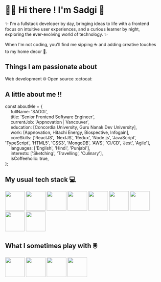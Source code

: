 # 🙋‍♀️ Hi there ! I'm Sadgi 👋

✨ I'm a fullstack developer by day, bringing ideas to life with a frontend focus on intuitive user experiences, and a curious learner by night, exploring the ever-evolving world of technology. ✨ 

When I'm not coding, you'll find me sipping ☕ and adding creative touches to my home decor 🏡.

## Things I am passionate about

Web development 🌐
Open source :octocat:

## A little about me !!

const aboutMe = {\
&emsp; fullName: 'SADGI',\
&emsp; title: 'Senior Frontend Software Engineer',\
&emsp;  currentJob: 'Appnovation | Vancouver',\
&emsp;  education: [Concordia University, Guru Nanak Dev University],\
&emsp;  work: [Appnovation, Hitachi Energy, Biospective, Infogain],\
&emsp;  coreSkills: ['ReactJS', 'NextJS', 'Redux', 'Node.js', 'JavaScript', 'TypeScript', 'HTML5', 'CSS3', 'MongoDB', 'AWS', 'CI/CD', 'Jest', 'Agile'],\
&emsp;  languages: ['English', 'Hindi', 'Punjabi'],\
&emsp;  interests: ['Sketching', 'Travelling', 'Culinary'],\
&emsp; isCoffeeholic: true,\
};

## My usual tech stack 💻

<img src="https://github.com/user-attachments/assets/24c03530-f2ec-491b-8e76-70f7e6b19c13" width="64" height="64">
<img src="https://github.com/user-attachments/assets/67d5c6ca-59cd-434e-a4fb-ff614a3c676a" width="64" height="64">
<img src="https://github.com/user-attachments/assets/b134685c-b70a-4ab9-b050-06d1c1abdb86" width="64" height="64">
<img src="https://github.com/user-attachments/assets/4503627a-d80a-46b0-acc4-f5be42657ace" width="64" height="64">
<img src="https://github.com/user-attachments/assets/26f6020a-b4ba-471e-bf63-5bfe9c9143bc" width="64" height="64">
<img src="https://github.com/user-attachments/assets/b4efb439-61b0-4907-8bef-37c942c2f04e" width="64" height="64">
<img src="https://github.com/user-attachments/assets/08247273-60d5-4fc5-b9d2-6e109ff3fd91" width="64" height="64">
<img src="https://github.com/user-attachments/assets/791e0c1d-8f66-4fe0-96d0-4a9dad2f53f1" width="64" height="64">
<img src="https://github.com/user-attachments/assets/80c27a75-9aee-4558-bb31-a39dd79c34f8" width="64" height="64">


## What I sometimes play with 🖲️
<img src="https://github.com/user-attachments/assets/34a19c0d-8cee-46a1-9f61-f2c6fb8ac4c0" width="64" height="64">
<img src="https://github.com/user-attachments/assets/ca26c0be-1148-413e-8ac8-82f7b9ebf686" width="64" height="64">
<img src="https://github.com/user-attachments/assets/fc305ec1-aa43-437b-8ce7-0b3900756efc" width="64" height="64">
<img src="https://github.com/user-attachments/assets/36ab8f6e-2da4-4b77-9986-64f904a862c6" width="64" height="64">












